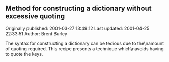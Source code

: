 ## Method for constructing a dictionary without excessive quoting 
Originally published: 2001-03-27 13:49:12 
Last updated: 2001-04-25 22:33:51 
Author: Brent Burley 
 
The syntax for constructing a dictionary can be tedious due to the\namount of quoting required.  This recipe presents a technique which\navoids having to quote the keys.